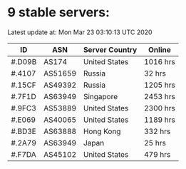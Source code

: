 # 9 stable servers:

Latest update at: Mon Mar 23 03:10:13 UTC 2020

| ID | ASN | Server Country | Online |
| -- | --- | -------------- | ------ |
| #.D09B | AS174 | United States | 1016 hrs |
| #.4107 | AS51659 | Russia | 32 hrs |
| #.15CF | AS49392 | Russia | 1205 hrs |
| #.7F1D | AS63949 | Singapore | 2453 hrs |
| #.9FC3 | AS53889 | United States | 2300 hrs |
| #.E069 | AS40065 | United States | 1189 hrs |
| #.BD3E | AS63888 | Hong Kong | 332 hrs |
| #.2A79 | AS63949 | Japan | 25 hrs |
| #.F7DA | AS45102 | United States | 479 hrs |

